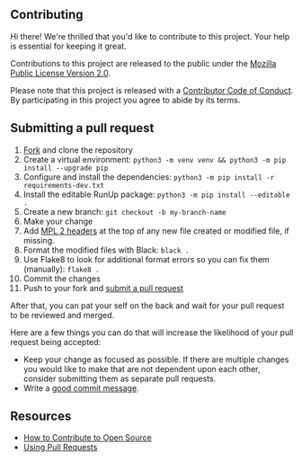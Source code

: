 <!-- This Source Code Form is subject to the terms of the Mozilla Public
   - License, v. 2.0. If a copy of the MPL was not distributed with this
   - file, You can obtain one at https://mozilla.org/MPL/2.0/. -->

## Contributing

[fork]: https://github.com/kennylajara/RunUp/fork  
[pr]: https://github.com/kennylajara/RunUp/compare  
[code-of-conduct]: CODE_OF_CONDUCT.md
[mpl-headers]: https://www.mozilla.org/en-US/MPL/headers/

Hi there! We're thrilled that you'd like to contribute to this project. Your help is essential for keeping it great.

Contributions to this project are released to the public under the [Mozilla Public License Version 2.0](https://runup.readthedocs.io/en/latest/license/).

Please note that this project is released with a [Contributor Code of Conduct][code-of-conduct]. By participating in this project you agree to abide by its terms.

## Submitting a pull request

1. [Fork][fork] and clone the repository
1. Create a virtual environment: `python3 -m venv venv && python3 -m pip install --upgrade pip`
1. Configure and install the dependencies: `python3 -m pip install -r requirements-dev.txt`
1. Install the editable RunUp package: `python3 -m pip install --editable .` 
1. Create a new branch: `git checkout -b my-branch-name`
1. Make your change
1. Add [MPL 2 headers][mpl-headers] at the top of any new file created or modified file, if missing.
1. Format the modified files with Black: `black .`
1. Use Flake8 to look for additional format errors so you can fix them (manually): `flake8 .`
1. Commit the changes
1. Push to your fork and [submit a pull request][pr]

After that, you can pat your self on the back and wait for your pull request to be reviewed and merged.

Here are a few things you can do that will increase the likelihood of your pull request being accepted:
- Keep your change as focused as possible. If there are multiple changes you would like to make that are not dependent upon each other, consider submitting them as separate pull requests.
- Write a [good commit message](http://tbaggery.com/2008/04/19/a-note-about-git-commit-messages.html).

## Resources

- [How to Contribute to Open Source](https://opensource.guide/how-to-contribute/)
- [Using Pull Requests](https://help.github.com/articles/about-pull-requests/)

